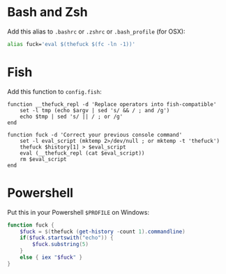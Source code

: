 # Bash and Zsh

Add this alias to `.bashrc` or `.zshrc` or `.bash_profile` (for OSX):
```bash
alias fuck='eval $(thefuck $(fc -ln -1))'
```

# Fish

Add this function to `config.fish`:
```fish
function __thefuck_repl -d 'Replace operators into fish-compatible'
    set -l tmp (echo $argv | sed 's/ && / ; and /g')
    echo $tmp | sed 's/ || / ; or /g'
end

function fuck -d 'Correct your previous console command'
    set -l eval_script (mktemp 2>/dev/null ; or mktemp -t 'thefuck')
    thefuck $history[1] > $eval_script
    eval (__thefuck_repl (cat $eval_script))
    rm $eval_script
end
```

# Powershell

Put this in your Powershell `$PROFILE` on Windows:

```powershell
function fuck {
    $fuck = $(thefuck (get-history -count 1).commandline)
    if($fuck.startswith("echo")) {
        $fuck.substring(5)
    }
    else { iex "$fuck" }
}
```